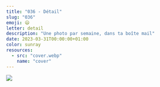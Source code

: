 ```yaml
---
title: "036 - Détail"
slug: "036"
emoji: 😃
letter: detail
description: "Une photo par semaine, dans ta boîte mail"
date: 2023-03-31T00:00:00+01:00
color: sunray
resources:
  - src: "cover.webp"
    name: "cover"
---
```

![](cover)
